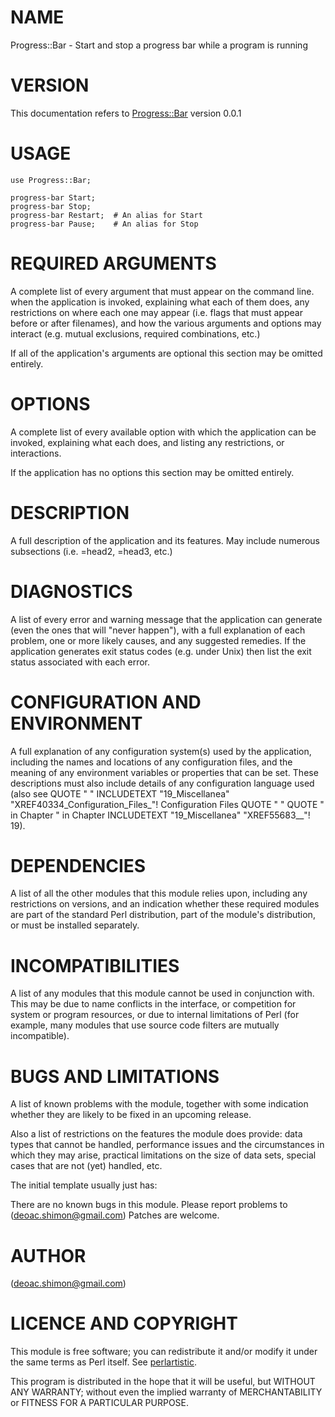 NAME
====

Progress::Bar - Start and stop a progress bar while a program is running

VERSION
=======

This documentation refers to <Progress::Bar> version 0.0.1

USAGE
=====

    use Progress::Bar;

    progress-bar Start;
    progress-bar Stop;
    progress-bar Restart;  # An alias for Start
    progress-bar Pause;    # An alias for Stop

REQUIRED ARGUMENTS
==================

A complete list of every argument that must appear on the command line. when the application is invoked, explaining what each of them does, any restrictions on where each one may appear (i.e. flags that must appear before or after filenames), and how the various arguments and options may interact (e.g. mutual exclusions, required combinations, etc.)

If all of the application's arguments are optional this section may be omitted entirely.

OPTIONS
=======

A complete list of every available option with which the application can be invoked, explaining what each does, and listing any restrictions, or interactions.

If the application has no options this section may be omitted entirely.

DESCRIPTION
===========

A full description of the application and its features. May include numerous subsections (i.e. =head2, =head3, etc.)

DIAGNOSTICS
===========

A list of every error and warning message that the application can generate (even the ones that will "never happen"), with a full explanation of each problem, one or more likely causes, and any suggested remedies. If the application generates exit status codes (e.g. under Unix) then list the exit status associated with each error.

CONFIGURATION AND ENVIRONMENT
=============================

A full explanation of any configuration system(s) used by the application, including the names and locations of any configuration files, and the meaning of any environment variables or properties that can be set. These descriptions must also include details of any configuration language used (also see QUOTE \" " INCLUDETEXT "19_Miscellanea" "XREF40334_Configuration_Files_"\! Configuration Files QUOTE \" " QUOTE " in Chapter " in Chapter INCLUDETEXT "19_Miscellanea" "XREF55683__"\! 19).

DEPENDENCIES
============

A list of all the other modules that this module relies upon, including any restrictions on versions, and an indication whether these required modules are part of the standard Perl distribution, part of the module's distribution, or must be installed separately.

INCOMPATIBILITIES
=================

A list of any modules that this module cannot be used in conjunction with. This may be due to name conflicts in the interface, or competition for system or program resources, or due to internal limitations of Perl (for example, many modules that use source code filters are mutually incompatible).

BUGS AND LIMITATIONS
====================

A list of known problems with the module, together with some indication whether they are likely to be fixed in an upcoming release.

Also a list of restrictions on the features the module does provide: data types that cannot be handled, performance issues and the circumstances in which they may arise, practical limitations on the size of data sets, special cases that are not (yet) handled, etc.

The initial template usually just has:

There are no known bugs in this module. Please report problems to <Shimon Bollinger> (<deoac.shimon@gmail.com>) Patches are welcome.

AUTHOR
======

<Shimon Bollinger> (<deoac.shimon@gmail.com>)

LICENCE AND COPYRIGHT
=====================

This module is free software; you can redistribute it and/or modify it under the same terms as Perl itself. See [perlartistic](http://perldoc.perl.org/perlartistic.html).

This program is distributed in the hope that it will be useful, but WITHOUT ANY WARRANTY; without even the implied warranty of MERCHANTABILITY or FITNESS FOR A PARTICULAR PURPOSE.

